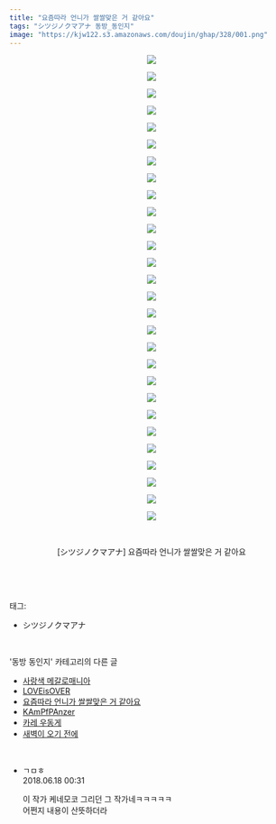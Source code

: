 ```yaml
---
title: "요즘따라 언니가 쌀쌀맞은 거 같아요"
tags: "シツジノクマアナ 동방_동인지"
image: "https://kjw122.s3.amazonaws.com/doujin/ghap/328/001.png"
---
```

<div class="article">
<p style="text-align: center; clear: none; float: none;"><img src="{{ site.imgserver5 }}/ghap/328/001.png"/></p>
<p style="text-align: center; clear: none; float: none;"><img src="{{ site.imgserver5 }}/ghap/328/002.png"/></p>
<p style="text-align: center; clear: none; float: none;"><img src="{{ site.imgserver5 }}/ghap/328/003.png"/></p>
<p style="text-align: center; clear: none; float: none;"><img src="{{ site.imgserver5 }}/ghap/328/004.png"/></p>
<p style="text-align: center; clear: none; float: none;"><img src="{{ site.imgserver5 }}/ghap/328/005.png"/></p>
<p style="text-align: center; clear: none; float: none;"><img src="{{ site.imgserver5 }}/ghap/328/006.png"/></p>
<p style="text-align: center; clear: none; float: none;"><img src="{{ site.imgserver5 }}/ghap/328/007.png"/></p>
<p style="text-align: center; clear: none; float: none;"><img src="{{ site.imgserver5 }}/ghap/328/008.png"/></p>
<p style="text-align: center; clear: none; float: none;"><img src="{{ site.imgserver5 }}/ghap/328/009.png"/></p>
<p style="text-align: center; clear: none; float: none;"><img src="{{ site.imgserver5 }}/ghap/328/010.png"/></p>
<p style="text-align: center; clear: none; float: none;"><img src="{{ site.imgserver5 }}/ghap/328/011.png"/></p>
<p style="text-align: center; clear: none; float: none;"><img src="{{ site.imgserver5 }}/ghap/328/012.png"/></p>
<p style="text-align: center; clear: none; float: none;"><img src="{{ site.imgserver5 }}/ghap/328/013.png"/></p>
<p style="text-align: center; clear: none; float: none;"><img src="{{ site.imgserver5 }}/ghap/328/014.png"/></p>
<p style="text-align: center; clear: none; float: none;"><img src="{{ site.imgserver5 }}/ghap/328/015.png"/></p>
<p style="text-align: center; clear: none; float: none;"><img src="{{ site.imgserver5 }}/ghap/328/016.png"/></p>
<p style="text-align: center; clear: none; float: none;"><img src="{{ site.imgserver5 }}/ghap/328/017.png"/></p>
<p style="text-align: center; clear: none; float: none;"><img src="{{ site.imgserver5 }}/ghap/328/018.png"/></p>
<p style="text-align: center; clear: none; float: none;"><img src="{{ site.imgserver5 }}/ghap/328/019.png"/></p>
<p style="text-align: center; clear: none; float: none;"><img src="{{ site.imgserver5 }}/ghap/328/020.png"/></p>
<p style="text-align: center; clear: none; float: none;"><img src="{{ site.imgserver5 }}/ghap/328/021.png"/></p>
<p style="text-align: center; clear: none; float: none;"><img src="{{ site.imgserver5 }}/ghap/328/022.png"/></p>
<p style="text-align: center; clear: none; float: none;"><img src="{{ site.imgserver5 }}/ghap/328/023.png"/></p>
<p style="text-align: center; clear: none; float: none;"><img src="{{ site.imgserver5 }}/ghap/328/024.png"/></p>
<p style="text-align: center; clear: none; float: none;"><img src="{{ site.imgserver5 }}/ghap/328/025.png"/></p>
<p style="text-align: center; clear: none; float: none;"><img src="{{ site.imgserver5 }}/ghap/328/026.png"/></p>
<p style="text-align: center; clear: none; float: none;"><img src="{{ site.imgserver5 }}/ghap/328/027.png"/></p>
<p style="text-align: center; clear: none; float: none;"><img src="{{ site.imgserver5 }}/ghap/328/028.png"/></p>
<p style="text-align: center; clear: none; float: none;"><br/></p>
<p style="text-align: center; clear: none; float: none;">[シツジノクマアナ] 요즘따라 언니가 쌀쌀맞은 거 같아요</p>
<p><br/></p>
</div><br/>
<div class="tagTrail">
<p>태그: </p>
<ul>
<li>シツジノクマアナ</li>
</ul>
</div><br/>
<div class="another">
<p>'동방 동인지' 카테고리의 다른 글</p>
<ul>
<li><a href="/ghap_331">사랑색 메갈로매니아</a></li>
<li><a href="/ghap_330">LOVEisOVER</a></li>
<li><a href="/ghap_328">요즘따라 언니가 쌀쌀맞은 거 같아요</a></li>
<li><a href="/ghap_327">KAmPfPAnzer</a></li>
<li><a href="/ghap_326">카레 우동게</a></li>
<li><a href="/ghap_323">새벽이 오기 전에</a></li>
</ul>
</div><br/>
<div class="cb_module cb_fluid">
<div class="cb_wrt cb_profile">
<div class="comment">
<ul>
<li class="cb_thumb_off" id="comment15271999">
<div class="cb_comment_area">
<div class="cb_info_area">
<div class="cb_section">
<span class="cb_nick_name">ㄱㅁㅎ</span>
</div>
<div class="cb_section">
<span class="cb_date">2018.06.18 00:31 </span>
</div>
</div>
<div class="cb_dsc_comment">
<p class="cb_dsc">
											이 작가 케네모코 그리던 그 작가네ㅋㅋㅋㅋㅋ<br/>
어쩐지 내용이 산뜻하더라
										</p>
</div>
</div></li>
</ul>
</div>
</div><!-- commentList close -->
</div><br/>
